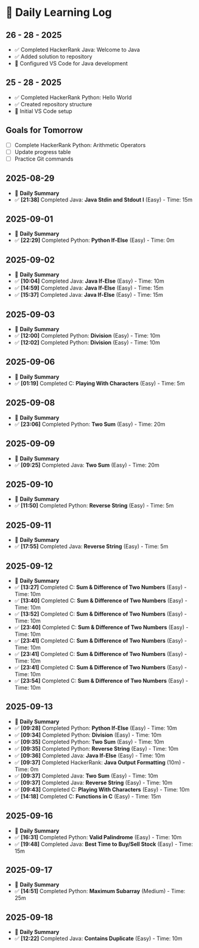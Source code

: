 # 📝 Daily Learning Log

## 26 - 28 - 2025
- ✅ Completed HackerRank Java: Welcome to Java
- ✅ Added solution to repository
- 🔧 Configured VS Code for Java development

## 25 - 28 - 2025
- ✅ Completed HackerRank Python: Hello World
- ✅ Created repository structure
- 🔧 Initial VS Code setup

## Goals for Tomorrow
- [ ] Complete HackerRank Python: Arithmetic Operators
- [ ] Update progress table
- [ ] Practice Git commands

## 2025-08-29
- 📅 **Daily Summary**
- ✅ **[21:38]** Completed Java: **Java Stdin and Stdout I** (Easy) - Time: 15m

## 2025-09-01
- 📅 **Daily Summary**
- ✅ **[22:29]** Completed Python: **Python If-Else** (Easy) - Time: 0m

## 2025-09-02
- 📅 **Daily Summary**
- ✅ **[10:04]** Completed Java: **Java If-Else** (Easy) - Time: 10m
- ✅ **[14:59]** Completed Java: **Java If-Else** (Easy) - Time: 15m
- ✅ **[15:37]** Completed Java: **Java If-Else** (Easy) - Time: 15m

## 2025-09-03
- 📅 **Daily Summary**
- ✅ **[12:00]** Completed Python: **Division** (Easy) - Time: 10m
- ✅ **[12:02]** Completed Python: **Division** (Easy) - Time: 10m

## 2025-09-06
- 📅 **Daily Summary**
- ✅ **[01:19]** Completed C: **Playing With Characters** (Easy) - Time: 5m

## 2025-09-08
- 📅 **Daily Summary**
- ✅ **[23:06]** Completed Python: **Two Sum** (Easy) - Time: 20m

## 2025-09-09
- 📅 **Daily Summary**
- ✅ **[09:25]** Completed Java: **Two Sum** (Easy) - Time: 20m

## 2025-09-10
- 📅 **Daily Summary**
- ✅ **[11:50]** Completed Python: **Reverse String** (Easy) - Time: 5m

## 2025-09-11
- 📅 **Daily Summary**
- ✅ **[17:55]** Completed Java: **Reverse String** (Easy) - Time: 5m

## 2025-09-12
- 📅 **Daily Summary**
- ✅ **[13:27]** Completed C: **Sum & Difference of Two Numbers** (Easy) - Time: 10m
- ✅ **[13:40]** Completed C: **Sum & Difference of Two Numbers** (Easy) - Time: 10m
- ✅ **[13:52]** Completed C: **Sum & Difference of Two Numbers** (Easy) - Time: 10m
- ✅ **[23:40]** Completed C: **Sum & Difference of Two Numbers** (Easy) - Time: 10m
- ✅ **[23:41]** Completed C: **Sum & Difference of Two Numbers** (Easy) - Time: 10m
- ✅ **[23:41]** Completed C: **Sum & Difference of Two Numbers** (Easy) - Time: 10m
- ✅ **[23:41]** Completed C: **Sum & Difference of Two Numbers** (Easy) - Time: 10m
- ✅ **[23:54]** Completed C: **Sum & Difference of Two Numbers** (Easy) - Time: 10m

## 2025-09-13
- 📅 **Daily Summary**
- ✅ **[09:28]** Completed Python: **Python If-Else** (Easy) - Time: 10m
- ✅ **[09:34]** Completed Python: **Division** (Easy) - Time: 10m
- ✅ **[09:35]** Completed Python: **Two Sum** (Easy) - Time: 10m
- ✅ **[09:35]** Completed Python: **Reverse String** (Easy) - Time: 10m
- ✅ **[09:36]** Completed Java: **Java If-Else** (Easy) - Time: 10m
- ✅ **[09:37]** Completed HackerRank: **Java Output Formatting** (10m) - Time: 0m
- ✅ **[09:37]** Completed Java: **Two Sum** (Easy) - Time: 10m
- ✅ **[09:37]** Completed Java: **Reverse String** (Easy) - Time: 10m
- ✅ **[09:43]** Completed C: **Playing With Characters** (Easy) - Time: 10m
- ✅ **[14:18]** Completed C: **Functions in C** (Easy) - Time: 15m

## 2025-09-16
- 📅 **Daily Summary**
- ✅ **[16:31]** Completed Python: **Valid Palindrome** (Easy) - Time: 10m
- ✅ **[19:48]** Completed Java: **Best Time to Buy/Sell Stock** (Easy) - Time: 15m

## 2025-09-17
- 📅 **Daily Summary**
- ✅ **[14:51]** Completed Python: **Maximum Subarray** (Medium) - Time: 25m

## 2025-09-18
- 📅 **Daily Summary**
- ✅ **[12:22]** Completed Java: **Contains Duplicate** (Easy) - Time: 10m
